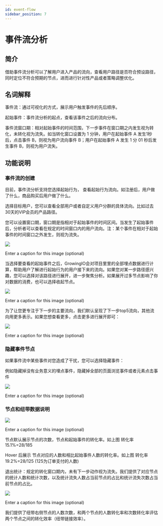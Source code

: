 ```yaml
---
id: event-flow
sidebar_position: 7
---
```


# 事件流分析

## 简介[](#jian-jie)

‌借助事件流分析可以了解用户进入产品的流向，查看用户路径是否符合预设路径，同时定位不符合预期的节点，进而进行针对性产品或者策略调整优化。


## 名词解释[](#ming-ci-jie-shi)

事件流：通过可视化的方式，展示用户触发事件的先后顺序。

起始事件：事件流分析的起点，查看该事件之后的流向分布。

事件流窗口期：相对起始事件的时间范围，下一步事件在窗口期之内发生视为转化，未转化视为流失。如当转化窗口设置为 1 分钟，用户在起始事件 A 发生1秒后，点击事件 B，则视为用户流向事件 B；用户在起始事件 A 发生 1 分 01 秒后发生事件 B，则视为用户流失。


## 功能说明[](#gong-neng-shuo-ming)

### 事件流的创建[](#shi-jian-liu-de-chuang-jian)

‌目前，事件流分析支持您选择起始行为， 查看起始行为流向。如注册后，用户做了什么，商品购买后用户做了什么。

‌选择目标用户，您可以查看全部用户或者自定义用户分群的具体流向。比如过去30天的VIP会员的产品路径。

‌您可以设置窗口期，窗口期是指相对于起始事件的时间区间。当发生了起始事件后，分析者可以查看在规定的时间窗口内的用户流向。注：某个事件在相对于起始事件的时间窗口之外发生，则视为流失。

![](https://gblobscdn.gitbook.com/assets%2Fop%2F-MguACBZstjXsH0HZJf_%2F-MguCL1u4-udgKP67r8-%2F0.png?alt=media)

Enter a caption for this image (optional)

‌当选择要查看的起始事件之后，GrowingIO会对项目里里的全部埋点数据进行计算，帮助用户了解进行起始行为的用户接下来的流向。如果您对某一步路径感兴趣，您可以选择对该路径进行展开，进一步聚焦分析。如果展开过多节点影响了你对数据的消费，也可以选择收起节点。

![](https://gblobscdn.gitbook.com/assets%2Fop%2F-MguACBZstjXsH0HZJf_%2F-MguCL1vyzBPLmnB5gk0%2F1.png?alt=media)

Enter a caption for this image (optional)

‌为了让您更专注于下一步的主要流向，我们默认呈现了下一步top5流向，其他流向用更多表示。如果您想查看更多，点击更多进行展开即可：

![](https://gblobscdn.gitbook.com/assets%2Fop%2F-MguACBZstjXsH0HZJf_%2F-MguCL1wuLSiKyo1E_u9%2F2.png?alt=media)

Enter a caption for this image (optional)
‌

### 隐藏事件节点[](#yin-cang-shi-jian-jie-dian)

如果事件流中某些事件对您造成了干扰，您可以选择隐藏事件：

‌例如隐藏掉没有业务意义的埋点事件，隐藏掉全部的页面浏览事件或者元素点击事件

![](https://gblobscdn.gitbook.com/assets%2Fop%2F-MguACBZstjXsH0HZJf_%2F-MguCL1xp6VnnqRSWzDa%2F3.png?alt=media)

Enter a caption for this image (optional)


### ‌节点和纽带数据说明[](#jie-dian-he-niu-dai-shu-ju-shuo-ming)

![](https://gblobscdn.gitbook.com/assets%2Fop%2F-MguACBZstjXsH0HZJf_%2F-MguCL1yloRukMvS__9U%2F4.png?alt=media)

Enter a caption for this image (optional)

‌节点默认展示节点的次数，节点和起始事件的转化率。如上图 转化率15.1%=28/185

‌Hover 后展示 节点对应的人数和相比起始事件人数的转化率。如上图 转化率19.2%=28/125 (125为订单支付的人数)

‌退出统计：规定的转化窗口期内，未有下一步动作视为流失。我们提供了对应节点的统计人数和统计次数，以及统计流失人数占当前节点的占比和统计流失次数占当前节点的占比。

![](https://gblobscdn.gitbook.com/assets%2Fop%2F-MguACBZstjXsH0HZJf_%2F-MguCL1zIuW5dVKV1kJi%2F5.png?alt=media)

Enter a caption for this image (optional)

‌我们提供了纽带右侧节点的人数次数，和两个节点的人数转化率和次数转化率评估两个节点之间的转化效率（纽带链接效率）。
